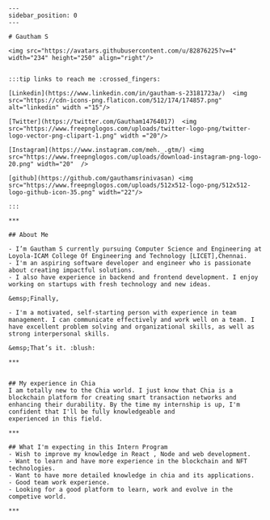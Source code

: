     ---
    sidebar_position: 0
    ---

    # Gautham S

    <img src="https://avatars.githubusercontent.com/u/82876225?v=4" width="234" height="250" align="right"/>


    :::tip links to reach me :crossed_fingers: 

    [Linkedin](https://www.linkedin.com/in/gautham-s-23181723a/)  <img src="https://cdn-icons-png.flaticon.com/512/174/174857.png" alt="linkedin" width ="15"/> 

    [Twitter](https://twitter.com/Gautham14764017)  <img src="https://www.freepnglogos.com/uploads/twitter-logo-png/twitter-logo-vector-png-clipart-1.png" width ="20"/>

    [Instagram](https://www.instagram.com/meh._.gtm/) <img src="https://www.freepnglogos.com/uploads/download-instagram-png-logo-20.png" width="20"  />

    [github](https://github.com/gauthamsrinivasan) <img src="https://www.freepnglogos.com/uploads/512x512-logo-png/512x512-logo-github-icon-35.png" width="22"/>

    :::

    ***

    ## About Me 

    - I’m Gautham S currently pursuing Computer Science and Engineering at Loyola-ICAM College Of Engineering and Technology [LICET],Chennai.
    - I'm an aspiring software developer and engineer who is passionate about creating impactful solutions.
    - I also have experience in backend and frontend development. I enjoy working on startups with fresh technology and new ideas.

    &emsp;Finally,

    - I'm a motivated, self-starting person with experience in team management. I can communicate effectively and work well on a team. I have excellent problem solving and organizational skills, as well as strong interpersonal skills. 

    &emsp;That’s it. :blush:

    ***


    ## My experience in Chia
    I am totally new to the Chia world. I just know that Chia is a blockchain platform for creating smart transaction networks and enhancing their durability. By the time my internship is up, I'm confident that I'll be fully knowledgeable and experienced in this field.

    ***

    ## What I'm expecting in this Intern Program
    - Wish to improve my knowledge in React , Node and web development.
    - Want to learn and have more experience in the blockchain and NFT technologies.
    - Want to have more detailed knowledge in chia and its applications.
    - Good team work experience.
    - Looking for a good platform to learn, work and evolve in the competive world.

    ***

